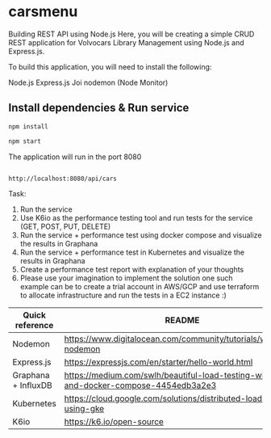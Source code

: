 # carsmenu
Building REST API using Node.js
Here, you will be creating a simple CRUD REST application for Volvocars Library Management using Node.js and Express.js. 

To build this application, you will need to install the following:

Node.js
Express.js
Joi
nodemon (Node Monitor)


## Install dependencies & Run service
```sh
npm install
```
```sh
npm start
```


The application will run in the  port 8080 

```sh

http://localhost:8080/api/cars

```

Task: 
1.  Run the service
2.  Use K6io as the performance testing tool and run tests for the service (GET, POST, PUT, DELETE)
3.  Run the service + performance test using docker compose and visualize the results in Graphana 
4.  Run the service + performance test in Kubernetes and visualize the results in Graphana 
5.  Create a performance test report with explanation of your thoughts
6.  Please use your imagination to implement the solution one such example can be to create a trial account in AWS/GCP and use terraform to allocate infrastructure and run the tests in a EC2 instance :) 


| Quick reference | README |
| ------ | ------ |
| Nodemon | https://www.digitalocean.com/community/tutorials/workflow-nodemon|
| Express.js | https://expressjs.com/en/starter/hello-world.html|
| Graphana + InfluxDB |https://medium.com/swlh/beautiful-load-testing-with-k6-and-docker-compose-4454edb3a2e3|
|Kubernetes| https://cloud.google.com/solutions/distributed-load-testing-using-gke
|K6io| https://k6.io/open-source


